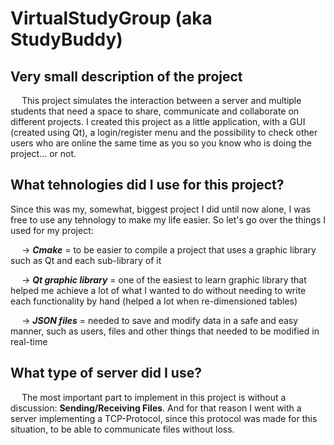 # VirtualStudyGroup (aka StudyBuddy)

## Very small description of the project
&emsp; This project simulates the interaction between a server and multiple students that need a space to share, communicate and collaborate on different projects. I created this project as a little application, with a GUI (created using Qt), a login/register menu and the possibility to check other users who are online the same time as you so you know who is doing the project... or not.

## What tehnologies did I use for this project?
Since this was my, somewhat, biggest project I did until now alone, I was free to use any tehnology to make my life easier. So let's go over the things I used for my project:

  &emsp; -> ***Cmake*** = to be easier to compile a project that uses a graphic library such as Qt and each sub-library of it
  
  &emsp; -> ***Qt graphic library*** = one of the easiest to learn graphic library that helped me achieve a lot of what I wanted to do without needing to write each functionality by hand (helped a lot when re-dimensioned tables)
  
  &emsp; -> ***JSON files*** = needed to save and modify data in a safe and easy manner, such as users, files and other things that needed to be modified in real-time

## What type of server did I use?
&emsp; The most important part to implement in this project is without a discussion: **Sending/Receiving Files**. And for that reason I went with a server implementing a TCP-Protocol, since this protocol was made for this situation, to be able to communicate files without loss.
